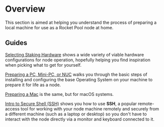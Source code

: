 # Overview

This section is aimed at helping you understand the process of preparing a local machine for use as a Rocket Pool node at home.


## Guides

[Selecting Staking Hardware](./hardware) shows a wide variety of viable hardware configurations for node operation, hopefully helping you find inspiration when picking what to get for yourself.

[Preparing a PC, Mini-PC, or NUC](./prepare-pc) walks you through the basic steps of installing and configuring the base Operating System on your machine to prepare it for life as a node.

[Preparing a Mac](./prepare-mac) is the same, but for macOS systems.

[Intro to Secure Shell (SSH)](../ssh) shows you how to use **SSH**, a popular remote-access tool for working with your node machine remotely and securely from a different machine (such as a laptop or desktop) so you don't have to interact with the node directly via a monitor and keyboard connected to it.